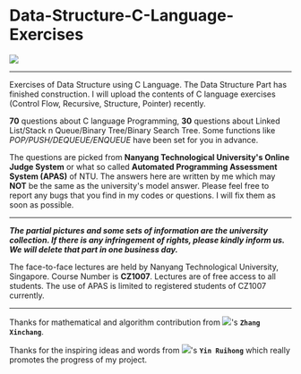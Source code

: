 # Data-Structure-C-Language-Exercises
![](https://upload.wikimedia.org/wikipedia/en/thumb/c/c6/Nanyang_Technological_University.svg/320px-Nanyang_Technological_University.svg.png)
***
Exercises of Data Structure using C Language. The Data Structure Part has finished construction. I will upload the contents of C language exercises (Control Flow, Recursive, Structure, Pointer) recently.

**70** questions about C language Programming, **30** questions about Linked List/Stack n Queue/Binary Tree/Binary Search Tree. Some functions like *POP/PUSH/DEQUEUE/ENQUEUE* have been set for you in advance.

The questions are picked from **Nanyang Technological University's Online Judge System** or what so called **Automated Programming Assessment System (APAS)** of NTU. The answers here are written by me which may **NOT** be the same as the university's model answer. Please feel free to report any bugs that you find in my codes or questions. I will fix them as soon as possible.
***
***The partial pictures and some sets of information are the university collection. If there is any infringement of rights, please kindly inform us. We will delete that part in one business day.***

The face-to-face lectures are held by Nanyang Technological University, Singapore. Course Number is **CZ1007**. Lectures are of free access to all students. The use of APAS is limited to registered students of CZ1007 currently.
***
Thanks for mathematical and algorithm contribution from ![](https://github.com/peterljq/Data-Structure-C-Language-Exercises/blob/master/Resources%20for%20README/logo.png)'s **`Zhang Xinchang`**.

Thanks for the inspiring ideas and words from ![](https://github.com/peterljq/Data-Structure-C-Language-Exercises/blob/master/Resources%20for%20README/68747470733a2f2f7261772e6769746875622e636f6d2f7765696a69616e77656e2f534a54552d6c6f676f2d62616e6e65722f6d61737465722f534a54555f42414e4e45522f504e472f736a747562616e6e6572626c75652e706e67.png)'s **`Yin Ruihong`** which really promotes the progress of my project.
